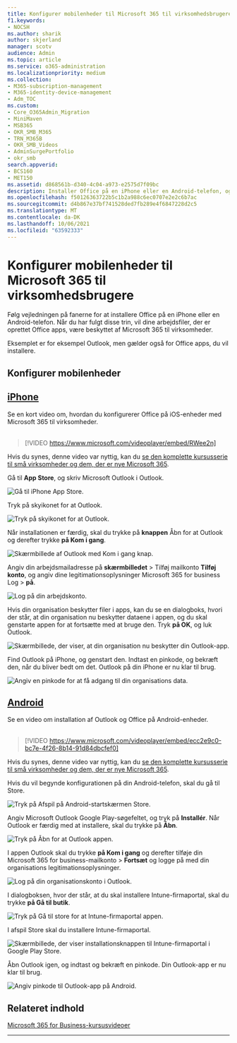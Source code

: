 ```yaml
---
title: Konfigurer mobilenheder til Microsoft 365 til virksomhedsbrugere
f1.keywords:
- NOCSH
ms.author: sharik
author: skjerland
manager: scotv
audience: Admin
ms.topic: article
ms.service: o365-administration
ms.localizationpriority: medium
ms.collection:
- M365-subscription-management
- M365-identity-device-management
- Adm_TOC
ms.custom:
- Core_O365Admin_Migration
- MiniMaven
- MSB365
- OKR_SMB_M365
- TRN_M365B
- OKR_SMB_Videos
- AdminSurgePortfolio
- okr_smb
search.appverid:
- BCS160
- MET150
ms.assetid: d868561b-d340-4c04-a973-e2575d7f09bc
description: Installer Office på en iPhone eller en Android-telefon, og dine arbejdsfiler i Office-apps vil være beskyttet af Microsoft 365 til virksomheder.
ms.openlocfilehash: f50126363722b5c1b2a988c6ec0707e2e2c6b7ac
ms.sourcegitcommit: d4b867e37bf741528ded7fb289e4f6847228d2c5
ms.translationtype: MT
ms.contentlocale: da-DK
ms.lasthandoff: 10/06/2021
ms.locfileid: "63592333"
---
```

# <a name="set-up-mobile-devices-for-microsoft-365-for-business-users"></a>Konfigurer mobilenheder til Microsoft 365 til virksomhedsbrugere

Følg vejledningen på fanerne for at installere Office på en iPhone eller en Android-telefon. Når du har fulgt disse trin, vil dine arbejdsfiler, der er oprettet Office apps, være beskyttet af Microsoft 365 til virksomheder.

Eksemplet er for eksempel Outlook, men gælder også for Office apps, du vil installere.
  
## <a name="set-up-mobile-devices"></a>Konfigurer mobilenheder

## <a name="iphone"></a>[iPhone](#tab/iPhone)
  
Se en kort video om, hvordan du konfigurerer Office på iOS-enheder med Microsoft 365 til virksomheder.<br><br>

> [!VIDEO https://www.microsoft.com/videoplayer/embed/RWee2n] 

Hvis du synes, denne video var nyttig, kan du [se den komplette kursusserie til små virksomheder og dem, der er nye Microsoft 365](../../business-video/index.yml).

Gå til **App Store**, og skriv Microsoft Outlook i Outlook.
  
![Gå til iPhone App Store.](../../media/886913de-76e5-4883-8ed0-4eb3ec06188f.png)
  
Tryk på skyikonet for at Outlook.
  
![Tryk på skyikonet for at Outlook.](../../media/665e1620-948a-4ab8-b914-dca49530142c.png)
  
Når installationen er færdig, skal du trykke på **knappen** Åbn for at Outlook og derefter trykke **på Kom i gang**.
  
![Skærmbillede af Outlook med Kom i gang knap.](../../media/005bedec-ae50-4d75-b3bb-e7cef9e2561c.png)
  
Angiv din arbejdsmailadresse på **skærmbilledet** \> Tilføj mailkonto **Tilføj konto**, og angiv dine legitimationsoplysninger Microsoft 365 for business Log \> **på**.
  
![Log på din arbejdskonto.](../../media/3cef1fb5-7bec-4d3d-8542-872b731ce19f.png)
  
Hvis din organisation beskytter filer i apps, kan du se en dialogboks, hvori der står, at din organisation nu beskytter dataene i appen, og du skal genstarte appen for at fortsætte med at bruge den. Tryk **på OK**, og luk Outlook. 
  
![Skærmbillede, der viser, at din organisation nu beskytter din Outlook-app.](../../media/fb4c1c84-b1e9-42e1-8070-c13dcf79fb09.png)
  
Find Outlook på iPhone, og genstart den. Indtast en pinkode, og bekræft den, når du bliver bedt om det. Outlook på din iPhone er nu klar til brug.
  
![Angiv en pinkode for at få adgang til din organisations data.](../../media/64f2630b-3164-47a4-9dd6-ca0c29ed5fb3.png)
  
## <a name="android"></a>[Android](#tab/Android)
  
Se en video om installation af Outlook og Office på Android-enheder.<br><br>

> [!VIDEO https://www.microsoft.com/videoplayer/embed/ecc2e9c0-bc7e-4f26-8b14-91d84dbcfef0] 

Hvis du synes, denne video var nyttig, kan du [se den komplette kursusserie til små virksomheder og dem, der er nye Microsoft 365](../../business-video/index.yml).

Hvis du vil begynde konfigurationen på din Android-telefon, skal du gå til Store.
  
![Tryk på Afspil på Android-startskærmen Store.](../../media/93df88e7-c778-40e1-b35e-868ca6e97f6c.png)
  
Angiv Microsoft Outlook Google Play-søgefeltet, og tryk på **Installér**. Når Outlook er færdig med at installere, skal du trykke på **Åbn**.
  
![Tryk på Åbn for at Outlook appen.](../../media/8b4c5937-8875-4b5a-a5b6-b8c6c9cd6240.png)
  
I appen Outlook skal du trykke **på Kom i gang** og derefter tilføje din Microsoft 365 for business-mailkonto \> **Fortsæt** og logge på med din organisations legitimationsoplysninger.
  
![Log på din organisationskonto i Outlook.](../../media/18f67c66-4bab-4b99-94bd-080839312e29.png)
  
I dialogboksen, hvor der står, at du skal installere Intune-firmaportal, skal du trykke **på Gå til butik**.
  
![Tryk på Gå til store for at Intune-firmaportal appen.](../../media/a702d712-5622-45dd-a511-b1adaee63071.png)
  
I afspil Store skal du installere Intune-firmaportal.
  
![Skærmbillede, der viser installationsknappen til Intune-firmaportal i Google Play Store.](../../media/5e0408f2-3f37-44dd-80ed-13ca2ac6df0c.png)
  
Åbn Outlook igen, og indtast og bekræft en pinkode. Din Outlook-app er nu klar til brug.
  
![Angiv pinkode til Outlook-app på Android.](../../media/edb91afb-f1ed-451a-bc6b-8ccba664e055.png)

## <a name="related-content"></a>Relateret indhold

[Microsoft 365 for Business-kursusvideoer](../../business-video/index.yml)

---
